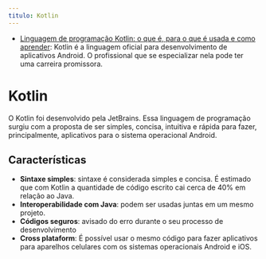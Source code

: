 ```yaml
---
titulo: Kotlin
---
```

- [Linguagem de programação Kotlin: o que é, para o que é usada e como aprender](https://ebaconline.com.br/blog/linguagem-de-programacao-kotlin): Kotlin é a linguagem oficial para desenvolvimento de aplicativos Android. O profissional que se especializar nela pode ter uma carreira promissora.

# Kotlin

O Kotlin foi desenvolvido pela JetBrains. Essa linguagem de programação surgiu com a proposta de ser simples, concisa, intuitiva e rápida para fazer, principalmente, aplicativos para o sistema operacional Android.

## Características 

- **Sintaxe simples**: sintaxe é considerada simples e concisa. É estimado que com Kotlin a quantidade de código escrito cai cerca de 40% em relação ao Java.
- **Interoperabilidade com Java**: podem ser usadas juntas em um mesmo projeto.
- **Códigos seguros**: avisado do erro durante o seu processo de desenvolvimento
- **Cross plataform**: É possível usar o mesmo código para fazer aplicativos para aparelhos celulares com os sistemas operacionais Android e iOS.

